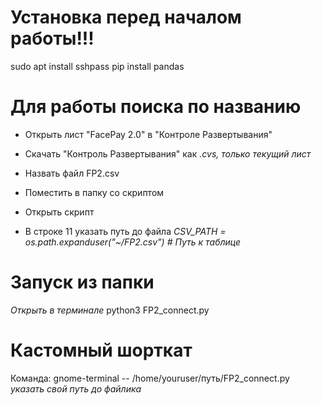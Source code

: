 # Установка перед началом работы!!!
sudo apt install sshpass
pip install pandas

# Для работы поиска по названию
- Открыть лист "FacePay 2.0" в "Контроле Развертывания"
- Скачать "Контроль Развертывания" как *.cvs, только текущий лист*
- Назвать файл FP2.csv
- Поместить в папку со скриптом 
 
- Открыть скрипт
- В строке 11 указать путь до файла
*CSV_PATH = os.path.expanduser("~/FP2.csv")  # Путь к таблице*


# Запуск из папки
*Открыть в терминале*
python3 FP2_connect.py

# Кастомный шорткат
Команда:
gnome-terminal -- /home/youruser/путь/FP2_connect.py
*указать свой путь до файлика*



